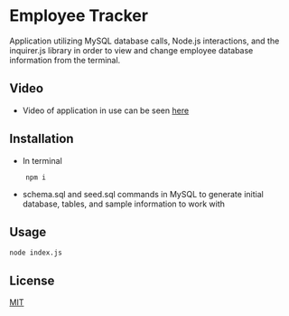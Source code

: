 # Employee Tracker

Application utilizing MySQL database calls, Node.js interactions, and the inquirer.js library in order to view and change employee database information from the terminal.


## Video
* Video of application in use can be seen [here](./employeetracker.mov)

## Installation
* In terminal
```
    npm i
```

* schema.sql and seed.sql commands in MySQL to generate initial database, tables, and sample information to work with

## Usage
    node index.js

## License
[MIT](https://choosealicense.com/licenses/mit/)